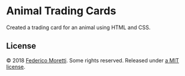 # Animal Trading Cards

Created a trading card for an animal using HTML and CSS.

## License

© 2018 [Federico Moretti](http://federicomoretti.it/). Some rights reserved. Released under [a MIT license](LICENSE).